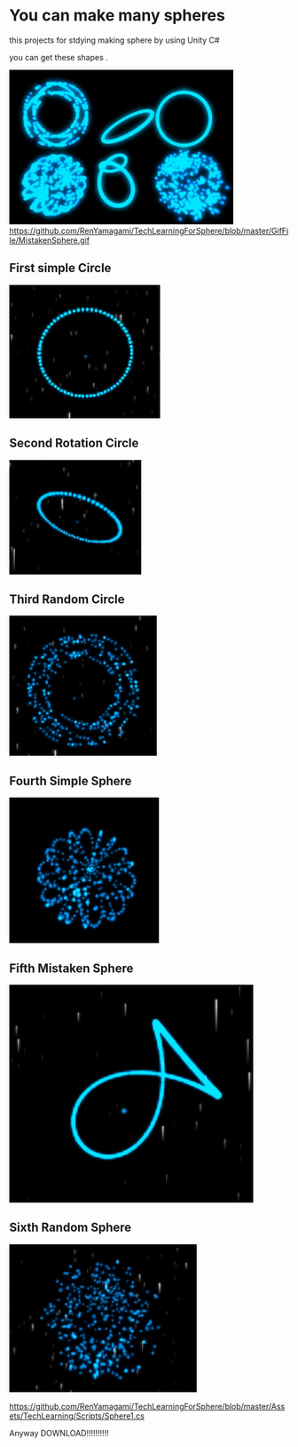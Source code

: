 # You can make many spheres

this projects for stdying making sphere by using Unity C#

you can get these shapes .

![manySphere](https://github.com/RenYamagami/TechLearningForSphere/blob/master/GifFile/AllSphere.gif "manySphere")
https://github.com/RenYamagami/TechLearningForSphere/blob/master/GifFile/MistakenSphere.gif

## First simple Circle

![uei](https://github.com/RenYamagami/TechLearningForSphere/blob/master/GifFile/SimpleCircle.gif "uei")

## Second Rotation Circle

![uei](https://github.com/RenYamagami/TechLearningForSphere/blob/master/GifFile/RotationSphere.gif "uei")

## Third Random Circle

![uei](https://github.com/RenYamagami/TechLearningForSphere/blob/master/GifFile/RandomCircle.gif "uei")

## Fourth Simple Sphere


![uei](https://github.com/RenYamagami/TechLearningForSphere/blob/master/GifFile/SimpleSphere.gif "uei")

## Fifth Mistaken Sphere

![uei](https://github.com/RenYamagami/TechLearningForSphere/blob/master/GifFile/MistakenSphere.gif "uei")

## Sixth Random Sphere

![uei](https://github.com/RenYamagami/TechLearningForSphere/blob/master/GifFile/RandomSphere.gif "uei")



https://github.com/RenYamagami/TechLearningForSphere/blob/master/Assets/TechLearning/Scripts/Sphere1.cs


Anyway DOWNLOAD!!!!!!!!!!